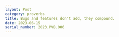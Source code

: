 ```yaml
---
layout: Post
category: proverbs
title: Bugs and features don't add, they compound.
date: 2023-06-15
serial_number: 2023.PVB.006
---
```

